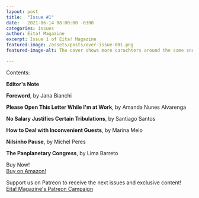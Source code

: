 ```yaml
---
layout: post
title:  "Issue #1"
date:   2021-06-14 08:00:00 -0300
categories: issues
author: Eita! Magazine
excerpt: Issue 1 of Eita! Magazine 
featured-image: /assets/posts/over-issue-001.png
featured-image-alt: The cover shows more carachters around the same snooker in a brazilian bar fromt he cover of issue 0. The balls are tiny planets.

---
```


Contents:  

**Editor's Note**  

**Foreword**, by Jana Bianchi

**Please Open This Let­ter While I'm at Work**, by Amanda Nunes Al­var­enga

**No Salary Jus­ti­fies Cer­tain Tribu­la­tions**, by San­ti­ago San­tos

**How to Deal with In­con­veni­ent Guests**, by Mar­ina Melo

**Nilsinho Pause**, by Michel Peres

**The Pan­plan­et­ary Con­gress**, by Lima Bar­reto

Buy Now!  
[Buy on Amazon!](https://www.amazon.com/-/pt/gp/product/B096J1FYXK?ref_=dbs_m_mng_rwt_calw_tkin_1&storeType=ebooks)  

Support us on Patreon to receive the next issues and exclusive content!  
[Eita! Magazine's Patreon Campaign](https://www.patreon.com/EitaMagSFF)

